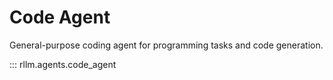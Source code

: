 # Code Agent

General-purpose coding agent for programming tasks and code generation.

::: rllm.agents.code_agent 